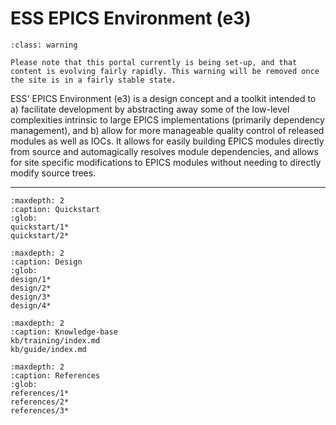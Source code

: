 # ESS EPICS Environment (e3)

```{admonition} Under Construction
:class: warning

Please note that this portal currently is being set-up, and that content is evolving fairly rapidly. This warning will be removed once the site is in a fairly stable state.
```

ESS' EPICS Environment (e3) is a design concept and a toolkit intended to a) facilitate development by abstracting away some of the low-level complexities intrinsic to large EPICS implementations (primarily dependency management), and b) allow for more manageable quality control of released modules as well as IOCs. It allows for easily building EPICS modules directly from source and automagically resolves module dependencies, and allows for site specific modifications to EPICS modules without needing to directly modify source trees.

---

```{toctree}
:maxdepth: 2
:caption: Quickstart
:glob:
quickstart/1*
quickstart/2*
```

```{toctree}
:maxdepth: 2
:caption: Design
:glob:
design/1*
design/2*
design/3*
design/4*
```

```{toctree}
:maxdepth: 2
:caption: Knowledge-base
kb/training/index.md
kb/guide/index.md
```

```{toctree}
:maxdepth: 2
:caption: References
:glob:
references/1*
references/2*
references/3*
```
